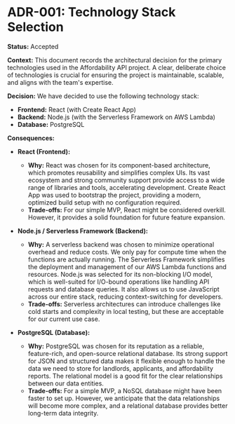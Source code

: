 # ADR-001: Technology Stack Selection

**Status:** Accepted

**Context:**
This document records the architectural decision for the primary technologies used in the Affordability API project. A clear, deliberate choice of technologies is crucial for ensuring the project is maintainable, scalable, and aligns with the team's expertise.

**Decision:**
We have decided to use the following technology stack:
- **Frontend:** React (with Create React App)
- **Backend:** Node.js (with the Serverless Framework on AWS Lambda)
- **Database:** PostgreSQL

**Consequences:**

*   **React (Frontend):**
    *   **Why:** React was chosen for its component-based architecture, which promotes reusability and simplifies complex UIs. Its vast ecosystem and strong community support provide access to a wide range of libraries and tools, accelerating development. Create React App was used to bootstrap the project, providing a modern, optimized build setup with no configuration required.
    *   **Trade-offs:** For our simple MVP, React might be considered overkill. However, it provides a solid foundation for future feature expansion.

*   **Node.js / Serverless Framework (Backend):**
    *   **Why:** A serverless backend was chosen to minimize operational overhead and reduce costs. We only pay for compute time when the functions are actually running. The Serverless Framework simplifies the deployment and management of our AWS Lambda functions and resources. Node.js was selected for its non-blocking I/O model, which is well-suited for I/O-bound operations like handling API requests and database queries. It also allows us to use JavaScript across our entire stack, reducing context-switching for developers.
    *   **Trade-offs:** Serverless architectures can introduce challenges like cold starts and complexity in local testing, but these are acceptable for our current use case.

*   **PostgreSQL (Database):**
    *   **Why:** PostgreSQL was chosen for its reputation as a reliable, feature-rich, and open-source relational database. Its strong support for JSON and structured data makes it flexible enough to handle the data we need to store for landlords, applicants, and affordability reports. The relational model is a good fit for the clear relationships between our data entities.
    *   **Trade-offs:** For a simple MVP, a NoSQL database might have been faster to set up. However, we anticipate that the data relationships will become more complex, and a relational database provides better long-term data integrity.
